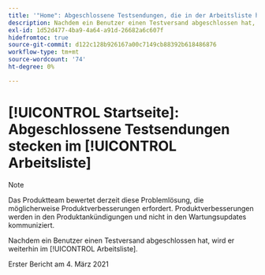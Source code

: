 ```yaml
---
title: '"Home": Abgeschlossene Testsendungen, die in der Arbeitsliste hängen geblieben sind"'
description: Nachdem ein Benutzer einen Testversand abgeschlossen hat, wird er weiterhin im [!UICONTROL Arbeitsliste].
exl-id: 1d52d477-4ba9-4a64-a91d-26682a6c607f
hidefromtoc: true
source-git-commit: d122c128b926167a00c7149cb88392b618486876
workflow-type: tm+mt
source-wordcount: '74'
ht-degree: 0%

---
```


# [!UICONTROL Startseite]: Abgeschlossene Testsendungen stecken im [!UICONTROL Arbeitsliste]

>[!NOTE]
>
>Das Produktteam bewertet derzeit diese Problemlösung, die möglicherweise Produktverbesserungen erfordert. Produktverbesserungen werden in den Produktankündigungen und nicht in den Wartungsupdates kommuniziert.

Nachdem ein Benutzer einen Testversand abgeschlossen hat, wird er weiterhin im [!UICONTROL Arbeitsliste].

Erster Bericht am 4. März 2021
